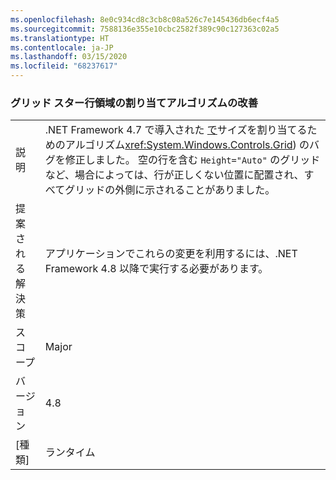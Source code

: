 ```yaml
---
ms.openlocfilehash: 8e0c934cd8c3cb8c08a526c7e145436db6ecf4a5
ms.sourcegitcommit: 7588136e355e10cbc2582f389c90c127363c02a5
ms.translationtype: HT
ms.contentlocale: ja-JP
ms.lasthandoff: 03/15/2020
ms.locfileid: "68237617"
---
```

### <a name="improvements-to-grid-star-rows-space-allocating-algorithm"></a>グリッド スター行領域の割り当てアルゴリズムの改善

|   |   |
|---|---|
|説明|.NET Framework 4.7 で導入された [ で](https://github.com/Microsoft/dotnet/blob/master/Documentation/compatibility/wpf-grid-allocation-of-space-to-star-columns.md)サイズを割り当てるためのアルゴリズム<xref:System.Windows.Controls.Grid>) のバグを修正しました。  空の行を含む <code>Height=&quot;Auto&quot;</code> のグリッドなど、場合によっては、行が正しくない位置に配置され、すべてグリッドの外側に示されることがありました。|
|提案される解決策|アプリケーションでこれらの変更を利用するには、.NET Framework 4.8 以降で実行する必要があります。|
|スコープ|Major|
|バージョン|4.8|
|[種類]|ランタイム|
